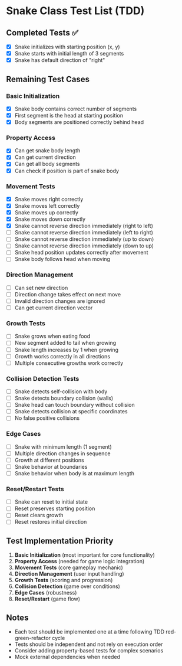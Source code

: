 # Snake Class Test List (TDD)

## Completed Tests ✅

- [x] Snake initializes with starting position (x, y)
- [x] Snake starts with initial length of 3 segments
- [x] Snake has default direction of "right"

## Remaining Test Cases

### Basic Initialization

- [x] Snake body contains correct number of segments
- [x] First segment is the head at starting position
- [x] Body segments are positioned correctly behind head

### Property Access

- [x] Can get snake body length
- [x] Can get current direction
- [x] Can get all body segments
- [x] Can check if position is part of snake body

### Movement Tests

- [x] Snake moves right correctly
- [x] Snake moves left correctly
- [x] Snake moves up correctly
- [x] Snake moves down correctly
- [x] Snake cannot reverse direction immediately (right to left)
- [ ] Snake cannot reverse direction immediately (left to right)
- [ ] Snake cannot reverse direction immediately (up to down)
- [ ] Snake cannot reverse direction immediately (down to up)
- [ ] Snake head position updates correctly after movement
- [ ] Snake body follows head when moving

### Direction Management

- [ ] Can set new direction
- [ ] Direction change takes effect on next move
- [ ] Invalid direction changes are ignored
- [ ] Can get current direction vector

### Growth Tests

- [ ] Snake grows when eating food
- [ ] New segment added to tail when growing
- [ ] Snake length increases by 1 when growing
- [ ] Growth works correctly in all directions
- [ ] Multiple consecutive growths work correctly

### Collision Detection Tests

- [ ] Snake detects self-collision with body
- [ ] Snake detects boundary collision (walls)
- [ ] Snake head can touch boundary without collision
- [ ] Snake detects collision at specific coordinates
- [ ] No false positive collisions

### Edge Cases

- [ ] Snake with minimum length (1 segment)
- [ ] Multiple direction changes in sequence
- [ ] Growth at different positions
- [ ] Snake behavior at boundaries
- [ ] Snake behavior when body is at maximum length

### Reset/Restart Tests

- [ ] Snake can reset to initial state
- [ ] Reset preserves starting position
- [ ] Reset clears growth
- [ ] Reset restores initial direction

## Test Implementation Priority

1. **Basic Initialization** (most important for core functionality)
2. **Property Access** (needed for game logic integration)
3. **Movement Tests** (core gameplay mechanic)
4. **Direction Management** (user input handling)
5. **Growth Tests** (scoring and progression)
6. **Collision Detection** (game over conditions)
7. **Edge Cases** (robustness)
8. **Reset/Restart** (game flow)

## Notes

- Each test should be implemented one at a time following TDD red-green-refactor cycle
- Tests should be independent and not rely on execution order
- Consider adding property-based tests for complex scenarios
- Mock external dependencies when needed

